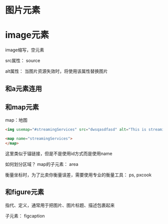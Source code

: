 # 图片元素

# image元素

image缩写，空元素

src属性： source

alt属性： 当图片资源失效时，将使用该属性替换图片


## 和a元素连用

## 和map元素
map：地图

```html
<img usemap="#streamingServices" src="dwsqasdfasd" alt="This is streaming services!">

<map name="streamingServices">
</map>
```
这里类似于锚链接，但是不是使用id方式而是使用name

如何划分区域？
map的子元素： area

衡量坐标时，为了比卖你衡量误差，需要使用专业的衡量工具：
ps, pxcook

## 和figure元素

指代、定义，通常用于把图片、图片标题、描述包裹起来

子元素： figcaption
